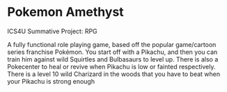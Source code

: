 Pokemon Amethyst
===============

ICS4U Summative Project: RPG

A fully functional role playing game, based off the popular game/cartoon series franchise Pokémon. You start off with a Pikachu, and then you can train him against wild Squirtles and Bulbasaurs to level up. There is also a Pokecenter to heal or revive when Pikachu is low or fainted respectively. There is a level 10 wild Charizard in the woods that you have to beat when your Pikachu is strong enough
